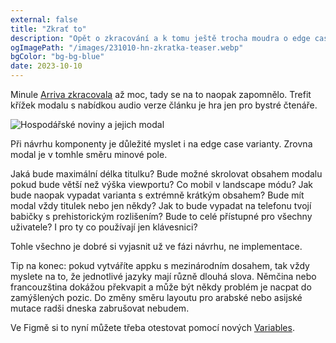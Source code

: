 ```yaml
---
external: false
title: "Zkrať to"
description: "Opět o zkracování a k tomu ještě trocha moudra o edge casech"
ogImagePath: "/images/231010-hn-zkratka-teaser.webp"
bgColor: "bg-bg-blue"
date: 2023-10-10
---
```


Minule [Arriva zkracovala](/post/231003-hra-na-schovku) až moc, tady se na to naopak zapomnělo. Trefit křížek modalu s nabídkou audio verze článku je hra jen pro bystré čtenáře.

![Hospodářské noviny a jejich modal](/images/231010-hn-zkratka.webp)

Při návrhu komponenty je důležité myslet i na edge case varianty. Zrovna modal je v tomhle směru minové pole.

Jaká bude maximální délka titulku? Bude možné skrolovat obsahem modalu pokud bude větší než výška viewportu? Co mobil v landscape módu? Jak bude naopak vypadat varianta s extrémně krátkým obsahem? Bude mít modal vždy titulek nebo jen někdy? Jak to bude vypadat na telefonu tvojí babičky s prehistorickým rozlišením? Bude to celé přístupné pro všechny uživatele? I pro ty co používají jen klávesnici?

Tohle všechno je dobré si vyjasnit už ve fázi návrhu, ne implementace.

Tip na konec: pokud vytváříte appku s mezinárodním dosahem, tak vždy myslete na to, že jednotlivé jazyky mají různě dlouhá slova. Němčina nebo francouzština dokážou překvapit a může být někdy problém je nacpat do zamýšlených pozic. Do změny směru layoutu pro arabské nebo asijské mutace radši dneska zabrušovat nebudem.

Ve Figmě si to nyní můžete třeba otestovat pomocí nových [Variables](https://help.figma.com/hc/en-us/articles/15339657135383-Guide-to-variables-in-Figma).
